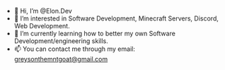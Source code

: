- 👋 Hi, I’m @Elon.Dev
- 👀 I’m interested in Software Development, Minecraft Servers, Discord, Web Development. 
- 🌱 I’m currently learning how to better my own Software Development/engineering skills.
- 📫 You can contact me through my email: greysonthemntgoat@gmail.com
